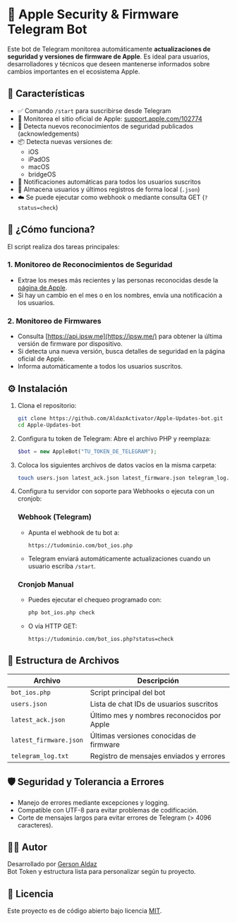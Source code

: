 # 📡 Apple Security & Firmware Telegram Bot

Este bot de Telegram monitorea automáticamente **actualizaciones de seguridad y versiones de firmware de Apple**. Es ideal para usuarios, desarrolladores y técnicos que deseen mantenerse informados sobre cambios importantes en el ecosistema Apple.

## 🚀 Características

- ✅ Comando `/start` para suscribirse desde Telegram
- 🔐 Monitorea el sitio oficial de Apple: [support.apple.com/102774](https://support.apple.com/en-us/102774)
- 📅 Detecta nuevos reconocimientos de seguridad publicados (acknowledgements)
- 📦 Detecta nuevas versiones de:
  - iOS
  - iPadOS
  - macOS
  - bridgeOS
- 📩 Notificaciones automáticas para todos los usuarios suscritos
- 💾 Almacena usuarios y últimos registros de forma local (`.json`)
- ☁️ Se puede ejecutar como webhook o mediante consulta GET (`?status=check`)

## 🧠 ¿Cómo funciona?

El script realiza dos tareas principales:

### 1. Monitoreo de Reconocimientos de Seguridad

- Extrae los meses más recientes y las personas reconocidas desde la [página de Apple](https://support.apple.com/en-us/102774).
- Si hay un cambio en el mes o en los nombres, envía una notificación a los usuarios.

### 2. Monitoreo de Firmwares

- Consulta [https://api.ipsw.me](https://ipsw.me/) para obtener la última versión de firmware por dispositivo.
- Si detecta una nueva versión, busca detalles de seguridad en la página oficial de Apple.
- Informa automáticamente a todos los usuarios suscritos.

## ⚙️ Instalación

1. Clona el repositorio:
   ```bash
   git clone https://github.com/AldazActivator/Apple-Updates-bot.git
   cd Apple-Updates-bot
   ```

2. Configura tu token de Telegram:
   Abre el archivo PHP y reemplaza:
   ```php
   $bot = new AppleBot("TU_TOKEN_DE_TELEGRAM");
   ```

3. Coloca los siguientes archivos de datos vacíos en la misma carpeta:
   ```bash
   touch users.json latest_ack.json latest_firmware.json telegram_log.txt
   ```

4. Configura tu servidor con soporte para Webhooks o ejecuta con un cronjob:

   ### Webhook (Telegram)
   - Apunta el webhook de tu bot a:
     ```
     https://tudominio.com/bot_ios.php
     ```
   - Telegram enviará automáticamente actualizaciones cuando un usuario escriba `/start`.

   ### Cronjob Manual
   - Puedes ejecutar el chequeo programado con:
     ```bash
     php bot_ios.php check
     ```
   - O vía HTTP GET:
     ```
     https://tudominio.com/bot_ios.php?status=check
     ```

## 📂 Estructura de Archivos

| Archivo | Descripción |
|--------|-------------|
| `bot_ios.php` | Script principal del bot |
| `users.json` | Lista de chat IDs de usuarios suscritos |
| `latest_ack.json` | Último mes y nombres reconocidos por Apple |
| `latest_firmware.json` | Últimas versiones conocidas de firmware |
| `telegram_log.txt` | Registro de mensajes enviados y errores |

## 🛡️ Seguridad y Tolerancia a Errores

- Manejo de errores mediante excepciones y logging.
- Compatible con UTF-8 para evitar problemas de codificación.
- Corte de mensajes largos para evitar errores de Telegram (> 4096 caracteres).

## 👨‍💻 Autor

Desarrollado por [Gerson Aldaz](https://github.com/AldazActivator)  
Bot Token y estructura lista para personalizar según tu proyecto.

## 📝 Licencia

Este proyecto es de código abierto bajo licencia [MIT](LICENSE).
